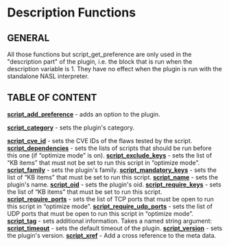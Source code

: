 # Description Functions

## GENERAL

All those functions but script_get_preference are only used in the "description part" of the plugin, i.e. the block that is run when the description variable is 1. They have no effect when the plugin is run with the standalone NASL interpreter.


## TABLE OF CONTENT

**[script_add_preference](script_add_preference.md)** - adds an option to the plugin. 

**[script_category](script_category.md)** - sets the plugin's category.

**[script_cve_id](script_cve_id.md)** - sets the CVE IDs of the flaws tested by the script. 
**[script_dependencies](script_dependencies.md)** - sets the lists of scripts that should be run before this one (if “optimize mode” is on). 
**[script_exclude_keys](script_exclude_keys.md)** - sets the list of “KB items” that must not be set to run this script in “optimize mode”. 
**[script_family](script_family.md)** - sets the plugin's family.
**[script_mandatory_keys](script_mandatory_keys.md)** - sets the list of “KB items” that must be set to run this script.
**[script_name](script_name.md)** - sets the plugin's name.
**[script_oid](script_oid.md)** - sets the plugin's oid.
**[script_require_keys](script_require_keys.md)** - sets the list of “KB items” that must be set to run this script.
**[script_require_ports](script_require_ports.md)** - sets the list of TCP ports that must be open to run this script in “optimize mode”.
**[script_require_udp_ports](script_require_udp_ports.md)** - sets the list of UDP ports that must be open to run this script in “optimize mode”.
**[script_tag](script_tag.md)** - sets additional information. Takes a named string argument:
**[script_timeout](script_timeout.md)** - sets the default timeout of the plugin.
**[script_version](script_version.md)** - sets the plugin's version.
**[script_xref](script_xref.md)** - Add a cross reference to the meta data.